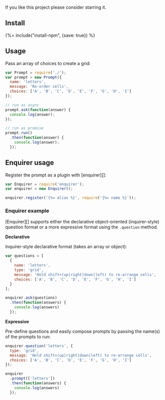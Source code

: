 If you like this project please consider starring it.

## Install
{%= include("install-npm", {save: true}) %}

## Usage

Pass an array of choices to create a grid:

```js
var Prompt = require('./');
var prompt = new Prompt({
  name: 'letters',
  message: 'Re-order cells',
  choices: ['A', 'B', 'C', 'D', 'E', 'F', 'G', 'H', 'I']
});

// run as async
prompt.ask(function(answer) {
  console.log(answer);
});

// run as promise
prompt.run()
  .then(function(answer) {
    console.log(answer);
  });
```

## Enquirer usage

Register the prompt as a plugin with [enquirer][]:

```js
var Enquirer = require('enquirer');
var enquirer = new Enquirer();

enquirer.register('{%= alias %}', require('{%= name %}'));
```

### Enquirer example

[Enquirer][] supports either the declarative object-oriented (inquirer-style) question format or a more expressive format using the `.question` method.

**Declarative**

Inquirer-style declarative format (takes an array or object):

```js
var questions = [
  {
    name: 'letters',
    type: 'grid',
    message: 'Hold shift+(up|right|down|left) to re-arrange cells',
    choices: ['A', 'B', 'C', 'D', 'E', 'F', 'G', 'H', 'I']
  }
];

enquirer.ask(questions)
  .then(function(answers) {
    console.log(answers)
  });
```

**Expressive**

Pre-define questions and easily compose prompts by passing the name(s) of the prompts to run:

```js
enquirer.question('letters', {
  type: 'grid',
  message: 'Hold shift+(up|right|down|left) to re-arrange cells',
  choices: ['A', 'B', 'C', 'D', 'E', 'F', 'G', 'H', 'I']
});

enquirer
  .prompt(['letters'])
  .then(function(answers) {
    console.log(answers)
  });
```
